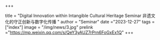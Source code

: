 +++

title = "Digital Innovation within Intangible Cultural Heritage Seminar 非遗文化的守正创新与数字化传播  "
author = "Seminar"
date ="2023-12-27"
tags = ["index"]
image =  "/img/news/3.jpg"
prelink ="https://mp.weixin.qq.com/s/QeY3yAUZ7rPrn6FoGxEx1Q"
+++

